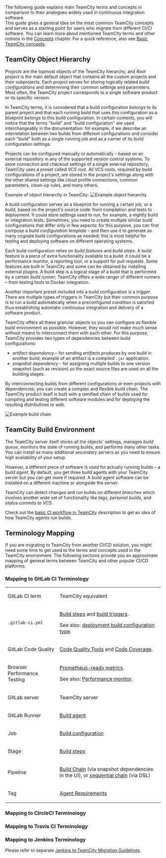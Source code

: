 [//]: # (title: Introduction to TeamCity Terminology)
[//]: # (auxiliary-id: Introduction to TeamCity Terminology)

The following guide explains main TeamCity terms and concepts in comparison to their analogues widely used in continuous integration software.   
This guide gives a general idea on the most common TeamCity concepts and serves as a starting point for users who migrate from different CI/CI software. You can learn more about mentioned TeamCity terms and other notions in the [Concepts](concepts.md) chapter. For a quick reference, also see [Basic TeamCity concepts](continuous-integration-with-teamcity.md#Basic+TeamCity+concepts).

## TeamCity Object Hierarchy

_Projects_ are the topmost objects of the TeamCity hierarchy, and _Root project_ is the main default object that contains all the custom projects and their subprojects. Each project serves for storing logically related _build configurations_ and determining their common settings and parameters. Most often, the TeamCity project corresponds to a single software product or its specific version.

<tip>

In TeamCity terms, it is considered that a build configuration _belongs_ to its parent project and that each running build that uses this configuration as a blueprint _belongs_ to this build configuration. In certain contexts, you will notice that the terms "build" and "build configuration" are used interchangeably in the documentation: for example, if we describe an interrelation between two builds from different configurations and consider each "build" both as a single running job and as a carrier of its build configuration settings.

</tip>

Projects can be configured manually or automatically – based on an external repository in any of the supported version control systems. To store connection and checkout settings of a single external repository, TeamCity uses a preset called _VCS root_. All VCS roots, required by build configurations of a project, are stored in the project's settings along with the other shared settings like cloud profile connections, common parameters, clean-up rules, and many others.

Example of object hierarchy in TeamCity:
<img src="ex-hierarchy.png" alt="Example object hierarchy"/>

A build configuration serves as a blueprint for running a certain job, or a _build_, based on the project's source code: from compilation and tests to deployment. It could store settings used to run, for example, a nightly build or integration tests. Sometimes, you need to create multiple similar build configurations that differ only in few aspects: for this purpose, you can first compose a _build configuration template_ – and then use it to generate as many cognate build configurations as needed; this is most helpful for testing and deploying software on different operating systems.

Each build configuration relies on _build features_ and _build steps_. A build feature is a piece of extra functionality available to a build: it could be a performance monitor, a reporting tool, or a support for pull requests. Some features are built in TeamCity and some can be obtained by installing external plugins. A build step is a logical stage of a build that is performed by a certain _build runner_; TeamCity offers a wide ranger of different runners – from testing tools to Docker integration.

Another important preset included into a build configuration is a _trigger_. There are multiple types of triggers in TeamCity but their common purpose is to run a build automatically when a preconfigured condition is satisfied thus establishing automatic continuous integration and delivery of a software product.

TeamCity offers all these granular objects so you can configure as flexible build environment as possible. However, they would not make much sense without means to interconnect them with each other. For this purpose, TeamCity provides two types of dependencies between build configurations:
* _artifact dependency_ – for sending _artifacts_ produces by one build in another build; example of an artifact is a compiled `.jar` application.
* _snapshot dependency_ – for assigning multiple builds to one version snapshot (such as revision) so the exact source files are used on all the building stages.

By interconnecting builds from different configurations or even projects with dependencies, you can create a complex and flexible _build chain_. The TeamCity product itself is built with a ramified chain of builds used for compiling and testing different software modules and for deploying the resulting distributives to web.

<img src="ex-build-chain.png" alt="Example build chain"/>

## TeamCity Build Environment

The TeamCity server itself stores all the objects' settings, manages _build queue_, monitors the state of running builds, and performs many other tasks. You can install as many additional _secondary servers_ as you need to ensure high availability of your setup.

However, a different piece of software is used for actually running builds – a _build agent_. By default, you get three build agents with your TeamCity server but you can get more if required. A build agent software can be installed on a different machine or alongside the server.

TeamCity can detect changes and run builds on different _branches_ which involves another wide set of functionality like _tags_, _personal builds_, and _status commits to VCS_.

Check out the [basic CI workflow in TeamCity](continuous-integration-with-teamcity.md#Basic+CI+Workflow+in+TeamCity) description to get an idea of how TeamCity agents run builds.

## Terminology Mapping

If you are migrating to TeamCity from another CI/CD solution, you might need some time to get used to the terms and concepts used in the TeamCity environment. The following sections provide you an approximate mapping of general terms between TeamCity and other popular CI/CD platforms.

### Mapping to GitLab CI Terminology


<table><tr>

<td>

GitLab CI term

</td>

<td>

TeamCity equivalent

</td></tr><tr>
<tr>

<td>

`.gitlab-ci.yml`

</td>

<td>

[Build steps](configuring-build-steps.md) and [build triggers](configuring-retry-build-trigger.md).
 
 See also: [deployment build configuration type](deployment-build-configuration.md).

</td></tr><tr>

<tr>

<td>

GitLab Code Quality

</td>

<td>

[Code Quality Tools](code-quality-tools.md) and [Code Coverage](code-coverage.md).

</td></tr><tr>

<tr>

<td>

Browser Performance Testing

</td>

<td>

[Prometheus-ready metrics](teamcity-monitoring-and-diagnostics.md#Metrics).

See also: [Performance monitor](performance-monitor.md).

</td></tr><tr>

<td>

GitLab server

</td>

<td>

TeamCity server

</td></tr><tr>

<td>

GitLab Runner

</td>

<td>

[Build agent](build-agent.md)

</td></tr><tr>

<td>

Job

</td>

<td>

[Build configuration](build-configuration.md)

</td></tr><tr>

<td>

Stage

</td>

<td>

[Build steps](configuring-build-steps.md)

</td></tr><tr>

<td>

Pipeline

</td>

<td>

[Build Chain](build-chain.md) (via snapshot dependencies in the UI), or [sequential chain](kotlin-dsl.md#Build+Chain+DSL+Extension) (via DSL)

</td></tr><tr>

<td>

Tag

</td>

<td>

[Agent Requirements](agent-requirements.md)

</td></tr></table>

### Mapping to CircleCI Terminology

### Mapping to Travis CI Terminology

### Mapping to Jenkins Terminology

Please refer to separate [Jenkins to TeamCity Migration Guidelines](jenkins-to-teamcity-migration-guidelines.md).
